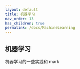 ```yaml
---
layout: default
title: 机器学习
nav_order: 13
has_children: true
permalink: /docs/MachineLearning
---
```


## 机器学习
机器学习的一些实践和 mark

